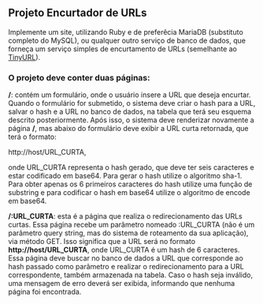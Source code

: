 ## Projeto Encurtador de URLs

Implemente um site, utilizando Ruby e de preferêcia MariaDB (substituto completo do MySQL),
ou qualquer outro serviço de banco de dados, que forneça um serviço simples de encurtamento
de URLs (semelhante ao [TinyURL](tinyurl.com)).

### O projeto deve conter duas páginas:

**/**: contém um formulário, onde o usuário insere a URL que deseja encurtar.
Quando o formulário for submetido, o sistema deve criar o hash para a URL,
salvar o hash e a URL no banco de dados, na tabela que terá seu esquema descrito posteriormente.
Após isso, o sistema deve renderizar novamente a página **/**,
mas abaixo do formulário deve exibir a URL curta retornada, que terá o formato:

http://host/URL_CURTA,

onde URL_CURTA representa o hash gerado, que deve ter seis caracteres e estar
codificado em base64. Para gerar o hash utilize  o algoritmo sha-1.
Para obter apenas os 6 primeiros caracteres do hash utilize uma função de substring
e para codificar o hash em base64 utilize o algoritmo de encode em base64.

**/:URL_CURTA**: esta é a página que realiza o redirecionamento das URLs curtas.
Essa página recebe um parâmetro nomeado :URL_CURTA
(não é um parâmetro query string, mas do sistema de roteamento da sua aplicação),
via método GET. Isso significa que a URL será no formato **http://host/URL_CURTA**,
onde URL_CURTA é um hash de 6 caracteres. Essa página deve buscar no banco de dados
a URL que corresponde ao hash passado como parâmetro e realizar o redirecionamento
para a URL correspondente, também armazenada na tabela. Caso o hash seja inválido,
uma mensagem de erro deverá ser exibida, informando que nenhuma página foi encontrada.
